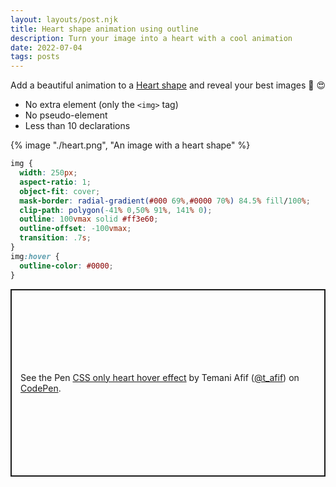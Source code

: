 ```yaml
---
layout: layouts/post.njk
title: Heart shape animation using outline
description: Turn your image into a heart with a cool animation
date: 2022-07-04
tags: posts
---
```


Add a beautiful animation to a [Heart shape](/image-heart-shape/) and reveal your best images 🥰 😍
* No extra element (only the `<img>` tag)
* No pseudo-element
* Less than 10 declarations


{% image "./heart.png", "An image with a heart shape" %}

```css
img {
  width: 250px;
  aspect-ratio: 1;
  object-fit: cover;
  mask-border: radial-gradient(#000 69%,#0000 70%) 84.5% fill/100%;
  clip-path: polygon(-41% 0,50% 91%, 141% 0);
  outline: 100vmax solid #ff3e60;
  outline-offset: -100vmax;
  transition: .7s;
}
img:hover {
  outline-color: #0000;
}
```

<p class="codepen" data-height="300" data-default-tab="result" data-slug-hash="WNzQQzQ" data-preview="true" data-user="t_afif" style="height: 300px; box-sizing: border-box; display: flex; align-items: center; justify-content: center; border: 2px solid; margin: 1em 0; padding: 1em;">
  <span>See the Pen <a href="https://codepen.io/t_afif/pen/WNzQQzQ">
  CSS only heart hover effect</a> by Temani Afif (<a href="https://codepen.io/t_afif">@t_afif</a>)
  on <a href="https://codepen.io">CodePen</a>.</span>
</p>
<script async src="https://cpwebassets.codepen.io/assets/embed/ei.js"></script>
